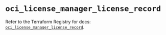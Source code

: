 # `oci_license_manager_license_record`

Refer to the Terraform Registry for docs: [`oci_license_manager_license_record`](https://registry.terraform.io/providers/hashicorp/oci/7.19.0/docs/resources/license_manager_license_record).
